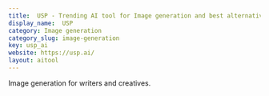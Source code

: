 ```yaml
---
title:  USP - Trending AI tool for Image generation and best alternatives
display_name:  USP
category: Image generation
category_slug: image-generation
key: usp_ai
website: https://usp.ai/
layout: aitool
---
```


Image generation for writers and creatives.
